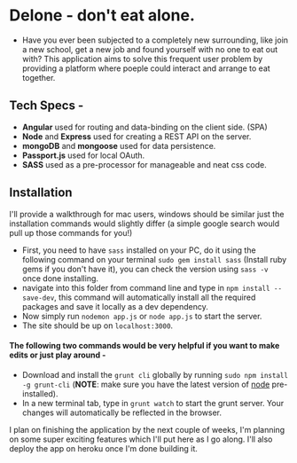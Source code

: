 # Delone - don't eat alone.

- Have you ever been subjected to a completely new surrounding, like join a new school, get a new job and found yourself with no one to eat out with?  This application aims to solve this frequent user problem by providing a platform where poeple could interact and arrange to eat together. 

## Tech Specs - 
* __Angular__ used for routing and data-binding on the client side. (SPA)
* __Node__ and __Express__ used for creating a REST API on the server.
* __mongoDB__ and __mongoose__ used for data persistence.
* __Passport.js__ used for local OAuth.
* __SASS__ used as a pre-processor for manageable and neat css code.

## Installation
I'll provide a walkthrough for mac users, windows should be similar just the installation commands would slightly differ (a simple google search would pull up those commands for you!) 

* First, you need to have ```sass``` installed on your PC, do it using the following command on your terminal ```sudo gem install sass``` (Install ruby gems if you don't have it), you can check the version using ```sass -v``` once done installing. 
* navigate into this folder from command line and type in ```npm install --save-dev```, this command will automatically install all the required packages and save it locally as a dev dependency. 
* Now simply run ```nodemon app.js``` or ```node app.js``` to start the server.
* The site should be up on ```localhost:3000```.

#### The following two commands would be very helpful if you want to make edits or just play around -

* Download and install the ```grunt cli``` globally by running ```sudo npm install -g grunt-cli``` (__NOTE__: make sure you have the latest version of [node](https://nodejs.org/en/download/) pre-installed). 
* In a new terminal tab, type in ```grunt watch``` to start the grunt server. Your changes will automatically be reflected in the browser. 

I plan on finishing the application by the next couple of weeks, I'm planning on some super exciting features which I'll put here as I go along. I'll also deploy the app on heroku once I'm done building it.
